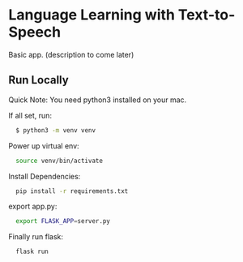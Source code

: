 # Language Learning with Text-to-Speech

Basic app. (description to come later)

## Run Locally

Quick Note: You need python3 installed on your mac.

If all set, run:

```bash
  $ python3 -m venv venv
```

Power up virtual env:

```bash
  source venv/bin/activate
```

Install Dependencies:

```bash
  pip install -r requirements.txt
```

export app.py:

```bash
  export FLASK_APP=server.py
```

Finally run flask:

```bash
  flask run
```
